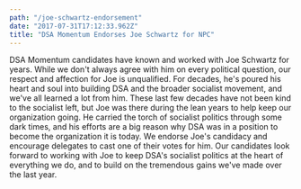 ```yaml
---
path: "/joe-schwartz-endorsement"
date: "2017-07-31T17:12:33.962Z"
title: "DSA Momentum Endorses Joe Schwartz for NPC"
---
```


DSA Momentum candidates have known and worked with Joe Schwartz for years. While we don't always agree with him on every political question, our respect and affection for Joe is unqualified. For decades, he's poured his heart and soul into building DSA and the broader socialist movement, and we've all learned a lot from him. These last few decades have not been kind to the socialist left, but Joe was there during the lean years to help keep our organization going. He carried the torch of socialist politics through some dark times, and his efforts are a big reason why DSA was in a position to become the organization it is today. We endorse Joe's candidacy and encourage delegates to cast one of their votes for him. Our candidates look forward to working with Joe to keep DSA's socialist politics at the heart of everything we do, and to build on the tremendous gains we've made over the last year.
